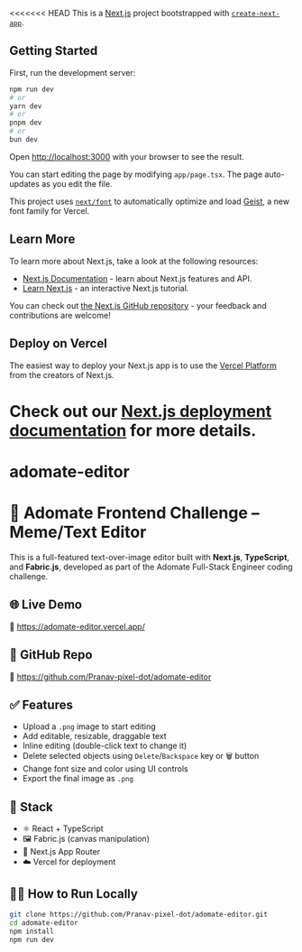 <<<<<<< HEAD
This is a [Next.js](https://nextjs.org) project bootstrapped with [`create-next-app`](https://nextjs.org/docs/app/api-reference/cli/create-next-app).

## Getting Started

First, run the development server:

```bash
npm run dev
# or
yarn dev
# or
pnpm dev
# or
bun dev
```

Open [http://localhost:3000](http://localhost:3000) with your browser to see the result.

You can start editing the page by modifying `app/page.tsx`. The page auto-updates as you edit the file.

This project uses [`next/font`](https://nextjs.org/docs/app/building-your-application/optimizing/fonts) to automatically optimize and load [Geist](https://vercel.com/font), a new font family for Vercel.

## Learn More

To learn more about Next.js, take a look at the following resources:

- [Next.js Documentation](https://nextjs.org/docs) - learn about Next.js features and API.
- [Learn Next.js](https://nextjs.org/learn) - an interactive Next.js tutorial.

You can check out [the Next.js GitHub repository](https://github.com/vercel/next.js) - your feedback and contributions are welcome!

## Deploy on Vercel

The easiest way to deploy your Next.js app is to use the [Vercel Platform](https://vercel.com/new?utm_medium=default-template&filter=next.js&utm_source=create-next-app&utm_campaign=create-next-app-readme) from the creators of Next.js.

Check out our [Next.js deployment documentation](https://nextjs.org/docs/app/building-your-application/deploying) for more details.
=======
# adomate-editor

# 🧠 Adomate Frontend Challenge – Meme/Text Editor

This is a full-featured text-over-image editor built with **Next.js**, **TypeScript**, and **Fabric.js**, developed as part of the Adomate Full-Stack Engineer coding challenge.

## 🌐 Live Demo
🔗 https://adomate-editor.vercel.app/

## 📂 GitHub Repo
🔗 https://github.com/Pranav-pixel-dot/adomate-editor

## ✅ Features

- Upload a `.png` image to start editing
- Add editable, resizable, draggable text
- Inline editing (double-click text to change it)
- Delete selected objects using `Delete`/`Backspace` key or 🗑️ button
- Change font size and color using UI controls
- Export the final image as `.png`

## 🧱 Stack

- ⚛️ React + TypeScript
- 🖼️ Fabric.js (canvas manipulation)
- 🚀 Next.js App Router
- ☁️ Vercel for deployment

## 🧑‍💻 How to Run Locally

```bash
git clone https://github.com/Pranav-pixel-dot/adomate-editor.git
cd adomate-editor
npm install
npm run dev



